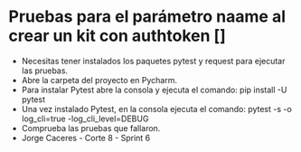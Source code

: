 # Pruebas para el parámetro naame al crear un kit con authtoken []
- Necesitas tener instalados los paquetes pytest y request para ejecutar las pruebas.
- Abre la carpeta del proyecto en Pycharm.
- Para instalar Pytest abre la consola y ejecuta el comando: pip install -U pytest
- Una vez instalado Pytest, en la consola ejecuta el comando: pytest -s -o log_cli=true -log_cli_level=DEBUG
- Comprueba las pruebas que fallaron. 
- Jorge Caceres - Corte 8 - Sprint 6